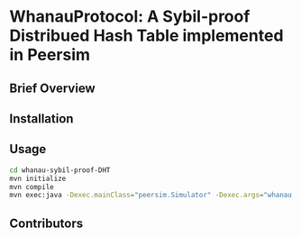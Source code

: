 # WhanauProtocol: A Sybil-proof Distribued Hash Table implemented in Peersim 

## Brief Overview

## Installation

## Usage

```bash
cd whanau-sybil-proof-DHT
mvn initialize
mvn compile
mvn exec:java -Dexec.mainClass="peersim.Simulator" -Dexec.args="whanau.cfg"
```

## Contributors
